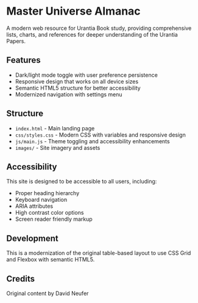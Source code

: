 # Master Universe Almanac

A modern web resource for Urantia Book study, providing comprehensive lists, charts, and references for deeper understanding of the Urantia Papers.

## Features

- Dark/light mode toggle with user preference persistence
- Responsive design that works on all device sizes
- Semantic HTML5 structure for better accessibility
- Modernized navigation with settings menu

## Structure

- `index.html` - Main landing page
- `css/styles.css` - Modern CSS with variables and responsive design
- `js/main.js` - Theme toggling and accessibility enhancements
- `images/` - Site imagery and assets

## Accessibility

This site is designed to be accessible to all users, including:

- Proper heading hierarchy
- Keyboard navigation
- ARIA attributes
- High contrast color options
- Screen reader friendly markup

## Development

This is a modernization of the original table-based layout to use CSS Grid and Flexbox with semantic HTML5.

## Credits

Original content by David Neufer
